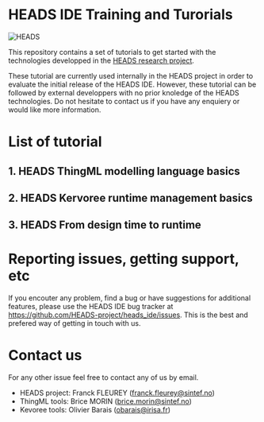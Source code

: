 HEADS IDE Training and Turorials
================================

![HEADS](http://heads-project.eu/sites/default/files/heads_large.png)

This repository contains a set of tutorials to get started with the technologies developped in the [HEADS research project](http://heads-project.eu/). 

These tutorial are currently used internally in the HEADS project in order to evaluate the initial release of the HEADS IDE. However, these tutorial can be followed by external developpers with no prior knoledge of the HEADS technologies. Do not hesitate to contact us if you have any enquiery or would like more information.

# List of tutorial

## 1. HEADS ThingML modelling language basics

## 2. HEADS Kervoree runtime management basics

## 3. HEADS From design time to runtime 

# Reporting issues, getting support, etc

If you encouter any problem, find a bug or have suggestions for additional features, please use the HEADS IDE bug tracker at https://github.com/HEADS-project/heads_ide/issues. This is the best and prefered way of getting in touch with us.

# Contact us

For any other issue feel free to contact any of us by email.

* HEADS project: Franck FLEUREY (franck.fleurey@sintef.no)
* ThingML tools: Brice MORIN (brice.morin@sintef.no)
* Kevoree tools: Olivier Barais (obarais@irisa.fr)
